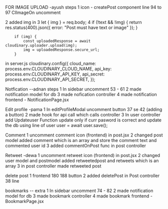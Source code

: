 FOR IMAGE UPLOAD -ayush
steps
1 icon - createPost component line 94 to 97 CIImageOn uncomment
<!-- in post controller (added code ) -->
2 added img in 
3 let { img } = req.body;
4 if (!text && !img) {
			return res.status(400).json({ error: "Post must have text or image" });
		}

		if (img) {
			const uploadedResponse = await cloudinary.uploader.upload(img);
			img = uploadedResponse.secure_url;
		}
in server.js
cloudinary.config({
	cloud_name: process.env.CLOUDINARY_CLOUD_NAME,
	api_key: process.env.CLOUDINARY_API_KEY,
	api_secret: process.env.CLOUDINARY_API_SECRET,
});

Notfication --adnan
steps
1 In sidebar uncomment 53 - 61
2 made notification model for db
3 made nofication controller
4 made notification frontend - NotificationPage.jsx

Edit profile -pama
1 In editProfileModal uncomment button 37 se 42 (adding a button)
2 made hook for api call which calls controller
3 In user controller add Updateuser Function update only if curr pasword is correct and update the db 
    using line of user user = await user.save();

Comment 
1 uncomment comment icon (frontend) in post.jsx
2 changed post model added comment which is an array and store the comment text and commented user id 
3 added commentOnPost func in post controller 

Retweet -dewa
1 uncomment retweet icon (frontend) in post.jsx
2 changed user model and postmodel added retweetedpost and retweets which is an array
3 in post controller made retweeted post 


delete post
1 frontend 180 188 button
2 added deletePost in Post controller 38 line

bookmarks -- extra 
1 In sidebar uncomment 74 - 82
2 made notification model for db
3 made bookmark controller
4 made bookmark frontend - BookmarkPage.jsx
